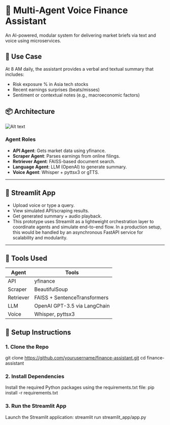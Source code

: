 # 🧠 Multi-Agent Voice Finance Assistant

An AI-powered, modular system for delivering market briefs via text and voice using microservices.

## 🎯 Use Case
At 8 AM daily, the assistant provides a verbal and textual summary that includes:
- Risk exposure % in Asia tech stocks
- Recent earnings surprises (beats/misses)
- Sentiment or contextual notes (e.g., macroeconomic factors)

## 📦 Architecture
![Alt text](https://github.com/hemaradhika-reddy/finance-assistant/blob/main/Architecture.png)<!-- Use a placeholder or draw.io export -->

### Agent Roles
- **API Agent**: Gets market data using yfinance.
- **Scraper Agent**: Parses earnings from online filings.
- **Retriever Agent**: FAISS-based document search.
- **Language Agent**: LLM (OpenAI) to generate summary.
- **Voice Agent**: Whisper + pyttsx3 or gTTS.

---

## 🚀 Streamlit App

- Upload voice or type a query.
- View simulated API/scraping results.
- Get generated summary + audio playback.
- This prototype uses Streamlit as a lightweight orchestration layer to coordinate agents and simulate end-to-end flow. In a production setup, this would be handled by an asynchronous FastAPI service for scalability and modularity.


---

## 🧪 Tools Used

| Agent | Tools |
|-------|-------|
| API | yfinance |
| Scraper | BeautifulSoup |
| Retriever | FAISS + SentenceTransformers |
| LLM | OpenAI GPT-3.5 via LangChain |
| Voice | Whisper, pyttsx3 |

## 🚀 Setup Instructions

### 1. Clone the Repo


git clone https://github.com/yourusername/finance-assistant.git
cd finance-assistant

### 2. Install Dependencies

Install the required Python packages using the requirements.txt file:
pip install -r requirements.txt


### 3. Run the Streamlit App
Launch the Streamlit application:
streamlit run streamlit_app/app.py




